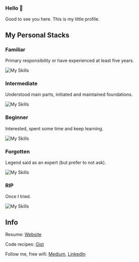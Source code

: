 ### Hello 👋

Good to see you here. This is my little profile.

## My Personal Stacks

### Familiar
Primary responsibility or have experienced at least five years.

![My Skills](https://skillicons.dev/icons?i=react,apollo,emotion,styledcomponents,graphql,materialui,vite,workers,html,css,js,ts,jest,nodejs,vscode,git&perline=8)

### Intermediate
Understood main parts, initiated and maintained foundations.

![My Skills](https://skillicons.dev/icons?i=docker,github,gitlab,cloudflare&perline=8)

### Beginner
Interested, spent some time and keep learning.

![My Skills](https://skillicons.dev/icons?i=wasm,go,deno,remix,aws,gcp,firebase,bash,redux,linux,express,grafana,kubernetes,nextjs,regex,figma&perline=8)

### Forgotten
Legend said as an expert (but prefer to not ask).

![My Skills](https://skillicons.dev/icons?i=bootstrap,c,cpp,pug,webpack,mongodb,mysql,prisma,ae,ps&perline=8)

### RIP
Once I tried.

![My Skills](https://skillicons.dev/icons?i=clojure,jquery,sass,angular,vue,rails,ruby,postgres,arduino,blender&perline=8)

## Info

Resume: [Website](https://resume.rare.workers.dev)

Code recipes: [Gist](https://gist.github.com/Cerberus)

Follow me, free wifi: [Medium](https://medium.com/@suncerberus), [LinkedIn](https://www.linkedin.com/in/thanaphol-pomsuwan-63765a136/)
